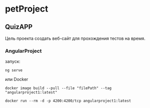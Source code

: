 # petProject

## QuizAPP
Цель проекта создать веб-сайт для прохождения тестов на время.

### AngularProject
запуск:
```
ng serve
```
или Docker
```
docker image build --pull --file "filePath" --tag "angularproject1:latest"
```
```
docker run --rm -d -p 4200:4200/tcp angularproject1:latest
```
